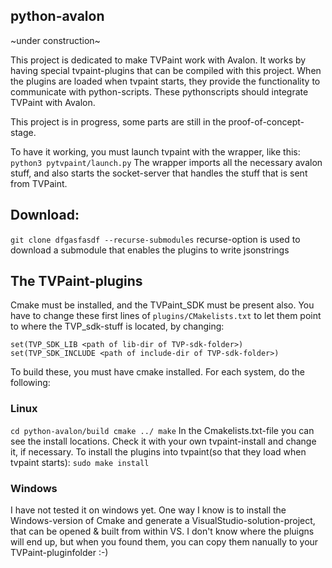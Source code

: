 python-avalon
-----------

~under construction~

This project is dedicated to make TVPaint work with Avalon.
It works by having special tvpaint-plugins that can be compiled with this project.
When the plugins are loaded when tvpaint starts, they provide the functionality to communicate with
python-scripts. These pythonscripts should integrate TVPaint with Avalon.

This project is in progress, some parts are still in the proof-of-concept-stage.

To have it working, you must launch tvpaint with the wrapper, like this:
`python3 pytvpaint/launch.py`
The wrapper imports all the necessary avalon stuff, and also starts the socket-server that handles
the stuff that is sent from TVPaint.




## Download:
`git clone dfgasfasdf --recurse-submodules`
recurse-option is used to download a submodule that enables the plugins to write jsonstrings

## The TVPaint-plugins
Cmake must be installed, and the TVPaint_SDK must be present also.
You have to change these first lines of `plugins/CMakelists.txt` to let them point to where the TVP_sdk-stuff is located, by changing:  
```
set(TVP_SDK_LIB <path of lib-dir of TVP-sdk-folder>)
set(TVP_SDK_INCLUDE <path of include-dir of TVP-sdk-folder>)

```

To build these,  you must have cmake installed. For each system, do the following:
### Linux
`cd python-avalon/build
cmake ../
make`
In the Cmakelists.txt-file you can see the install locations. Check it with your own tvpaint-install and change it, if necessary.
To install the plugins into tvpaint(so that they load when tvpaint starts):
`sudo make install`

### Windows
I have not tested it on windows yet. One way I know is to install the Windows-version of Cmake and generate
a VisualStudio-solution-project, that can be opened & built from within VS.
I don't know where the pluigns will end up, but when you found them, you can copy them nanually to your TVPaint-pluginfolder :-)



